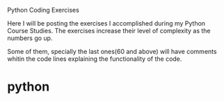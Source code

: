 Python Coding Exercises

Here I will be posting the exercises I accomplished during my Python Course Studies.
The exercises increase their level of complexity as the numbers go up.

Some of them, specially the last ones(60 and above) will have comments whitin the code lines explaining the functionality of the code.

# python
